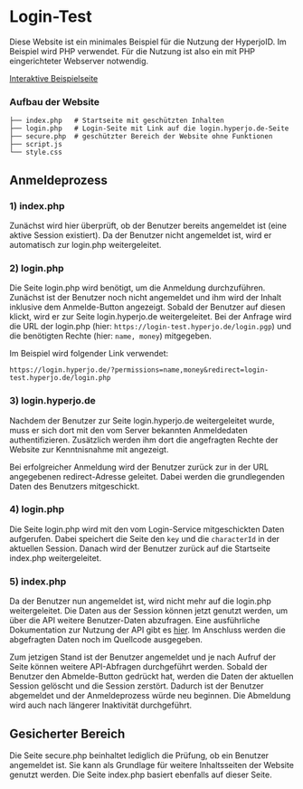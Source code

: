 # Login-Test

Diese Website ist ein minimales Beispiel für die Nutzung der HyperjoID. Im Beispiel wird PHP verwendet. Für die Nutzung ist also ein mit PHP eingerichteter
Webserver notwendig.

[Interaktive Beispielseite](https://login-test.hyperjo.de)

### Aufbau der Website

```
├── index.php   # Startseite mit geschützten Inhalten
├── login.php   # Login-Seite mit Link auf die login.hyperjo.de-Seite
├── secure.php  # geschützter Bereich der Website ohne Funktionen
├── script.js
└── style.css
```

## Anmeldeprozess

### 1) index.php

Zunächst wird hier überprüft, ob der Benutzer bereits angemeldet ist (eine aktive Session existiert). Da der Benutzer nicht angemeldet ist, wird er automatisch
zur login.php weitergeleitet.

### 2) login.php

Die Seite login.php wird benötigt, um die Anmeldung durchzuführen. Zunächst ist der Benutzer noch nicht angemeldet und ihm wird der Inhalt inklusive dem
Anmelde-Button angezeigt. Sobald der Benutzer auf diesen klickt, wird er zur Seite login.hyperjo.de weitergeleitet. Bei der Anfrage wird die URL der
login.php (hier: `https://login-test.hyperjo.de/login.pgp`) und die benötigten Rechte (hier: `name, money`) mitgegeben.

Im Beispiel wird folgender Link verwendet:

`https://login.hyperjo.de/?permissions=name,money&redirect=login-test.hyperjo.de/login.php`

### 3) login.hyperjo.de

Nachdem der Benutzer zur Seite login.hyperjo.de weitergeleitet wurde, muss er sich dort mit den vom Server bekannten Anmeldedaten authentifizieren. Zusätzlich
werden ihm dort die angefragten Rechte der Website zur Kenntnisnahme mit angezeigt.

Bei erfolgreicher Anmeldung wird der Benutzer zurück zur in der URL angegebenen redirect-Adresse geleitet. Dabei werden die grundlegenden Daten des Benutzers
mitgeschickt.

### 4) login.php

Die Seite login.php wird mit den vom Login-Service mitgeschickten Daten aufgerufen. Dabei speichert die Seite den `key` und die `characterId` in der aktuellen
Session. Danach wird der Benutzer zurück auf die Startseite index.php weitergeleitet.

### 5) index.php

Da der Benutzer nun angemeldet ist, wird nicht mehr auf die login.php weitergeleitet. Die Daten aus der Session können jetzt genutzt werden, um über die API
weitere Benutzer-Daten abzufragen. Eine ausführliche Dokumentation zur Nutzung der API gibt
es [hier](https://github.com/Hyperjo/Dokumentation/blob/main/README.md). Im Anschluss werden die abgefragten Daten noch im Quellcode ausgegeben.

Zum jetzigen Stand ist der Benutzer angemeldet und je nach Aufruf der Seite können weitere API-Abfragen durchgeführt werden. Sobald der Benutzer den
Abmelde-Button gedrückt hat, werden die Daten der aktuellen Session gelöscht und die Session zerstört. Dadurch ist der Benutzer abgemeldet und der
Anmeldeprozess würde neu beginnen. Die Abmeldung wird auch nach längerer Inaktivität durchgeführt.

## Gesicherter Bereich

Die Seite secure.php beinhaltet lediglich die Prüfung, ob ein Benutzer angemeldet ist. Sie kann als Grundlage für weitere Inhaltsseiten der Website genutzt
werden. Die Seite index.php basiert ebenfalls auf dieser Seite.